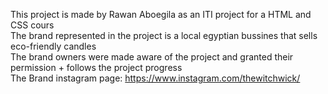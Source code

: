This project is made by Rawan Aboegila as an ITI project for a HTML and CSS cours\
The brand represented in the project is a local egyptian bussines that sells eco-friendly candles<br />
The brand owners were made aware of the project and granted their permission + follows the project progress\
The Brand instagram page: https://www.instagram.com/thewitchwick/
